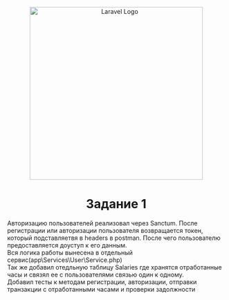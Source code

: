 <p align="center"><a href="https://laravel.com" target="_blank"><img src="https://raw.githubusercontent.com/laravel/art/master/logo-lockup/5%20SVG/2%20CMYK/1%20Full%20Color/laravel-logolockup-cmyk-red.svg" width="400" alt="Laravel Logo"></a></p>

<h1 align="center">Задание 1</h1>

<p>Авторизацию пользователей реализовал через Sanctum. 
    После регистрации или авторизации пользователя возвращается токен, который подставляетвя в headers в postman. 
    После чего пользователю предоставляется доуступ к его данным. <br>
    Вся логика работы вынесена в отдельный сервис(app\Services\User\Service.php) <br>
    Так же добавил отедльную таблицу Salaries где хранятся отработанные часы и связял ее с пользователями связью один к одному. <br>
    Добавил тесты к методам регистрации, авторизации, отправки транзакции с отработанными часами и проверки задолжности
</p>
